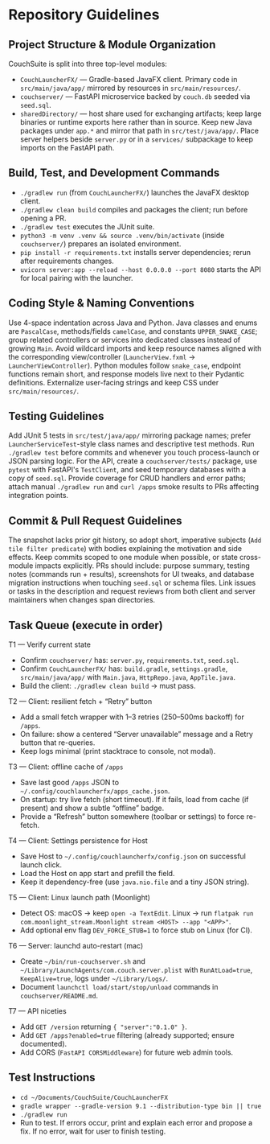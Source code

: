 # Repository Guidelines

## Project Structure & Module Organization
CouchSuite is split into three top-level modules:
- `CouchLauncherFX/` — Gradle-based JavaFX client. Primary code in `src/main/java/app/` mirrored by resources in `src/main/resources/`.
- `couchserver/` — FastAPI microservice backed by `couch.db` seeded via `seed.sql`.
- `sharedDirectory/` — host share used for exchanging artifacts; keep large binaries or runtime exports here rather than in source.
Keep new Java packages under `app.*` and mirror that path in `src/test/java/app/`. Place server helpers beside `server.py` or in a `services/` subpackage to keep imports on the FastAPI path.

## Build, Test, and Development Commands
- `./gradlew run` (from `CouchLauncherFX/`) launches the JavaFX desktop client.
- `./gradlew clean build` compiles and packages the client; run before opening a PR.
- `./gradlew test` executes the JUnit suite.
- `python3 -m venv .venv && source .venv/bin/activate` (inside `couchserver/`) prepares an isolated environment.
- `pip install -r requirements.txt` installs server dependencies; rerun after requirements changes.
- `uvicorn server:app --reload --host 0.0.0.0 --port 8080` starts the API for local pairing with the launcher.

## Coding Style & Naming Conventions
Use 4-space indentation across Java and Python. Java classes and enums are `PascalCase`, methods/fields `camelCase`, and constants `UPPER_SNAKE_CASE`; group related controllers or services into dedicated classes instead of growing `Main`. Avoid wildcard imports and keep resource names aligned with the corresponding view/controller (`LauncherView.fxml` → `LauncherViewController`). Python modules follow `snake_case`, endpoint functions remain short, and response models live next to their Pydantic definitions. Externalize user-facing strings and keep CSS under `src/main/resources/`.

## Testing Guidelines
Add JUnit 5 tests in `src/test/java/app/` mirroring package names; prefer `LauncherServiceTest`-style class names and descriptive test methods. Run `./gradlew test` before commits and whenever you touch process-launch or JSON parsing logic. For the API, create a `couchserver/tests/` package, use `pytest` with FastAPI's `TestClient`, and seed temporary databases with a copy of `seed.sql`. Provide coverage for CRUD handlers and error paths; attach manual `./gradlew run` and `curl /apps` smoke results to PRs affecting integration points.

## Commit & Pull Request Guidelines
The snapshot lacks prior git history, so adopt short, imperative subjects (`Add tile filter predicate`) with bodies explaining the motivation and side effects. Keep commits scoped to one module when possible, or state cross-module impacts explicitly. PRs should include: purpose summary, testing notes (commands run + results), screenshots for UI tweaks, and database migration instructions when touching `seed.sql` or schema files. Link issues or tasks in the description and request reviews from both client and server maintainers when changes span directories.

## Task Queue (execute in order)
T1 — Verify current state
- Confirm `couchserver/` has: `server.py`, `requirements.txt`, `seed.sql`.
- Confirm `CouchLauncherFX/` has: `build.gradle`, `settings.gradle`, `src/main/java/app/` with `Main.java`, `HttpRepo.java`, `AppTile.java`.
- Build the client: `./gradlew clean build` → must pass.

T2 — Client: resilient fetch + “Retry” button
- Add a small fetch wrapper with 1–3 retries (250–500ms backoff) for `/apps`.
- On failure: show a centered “Server unavailable” message and a Retry button that re-queries.
- Keep logs minimal (print stacktrace to console, not modal).

T3 — Client: offline cache of `/apps`
- Save last good `/apps` JSON to `~/.config/couchlauncherfx/apps_cache.json`.
- On startup: try live fetch (short timeout). If it fails, load from cache (if present) and show a subtle “offline” badge.
- Provide a “Refresh” button somewhere (toolbar or settings) to force re-fetch.

T4 — Client: Settings persistence for Host
- Save Host to `~/.config/couchlauncherfx/config.json` on successful launch click.
- Load the Host on app start and prefill the field.
- Keep it dependency-free (use `java.nio.file` and a tiny JSON string).

T5 — Client: Linux launch path (Moonlight)
- Detect OS: macOS → keep `open -a TextEdit`. Linux → run `flatpak run com.moonlight_stream.Moonlight stream <HOST> --app "<APP>"`.
- Add optional env flag `DEV_FORCE_STUB=1` to force stub on Linux (for CI).

T6 — Server: launchd auto-restart (mac)
- Create `~/bin/run-couchserver.sh` and `~/Library/LaunchAgents/com.couch.server.plist` with `RunAtLoad=true`, `KeepAlive=true`, logs under `~/Library/Logs/`.
- Document `launchctl load/start/stop/unload` commands in `couchserver/README.md`.

T7 — API niceties
- Add `GET /version` returning `{ "server":"0.1.0" }`.
- Add `GET /apps?enabled=true` filtering (already supported; ensure documented).
- Add CORS (`FastAPI CORSMiddleware`) for future web admin tools.

## Test Instructions
- `cd ~/Documents/CouchSuite/CouchLauncherFX`
- `gradle wrapper --gradle-version 9.1 --distribution-type bin || true`
- `./gradlew run`
- Run to test. If errors occur, print and explain each error and propose a fix. If no error, wait for user to finish testing.
